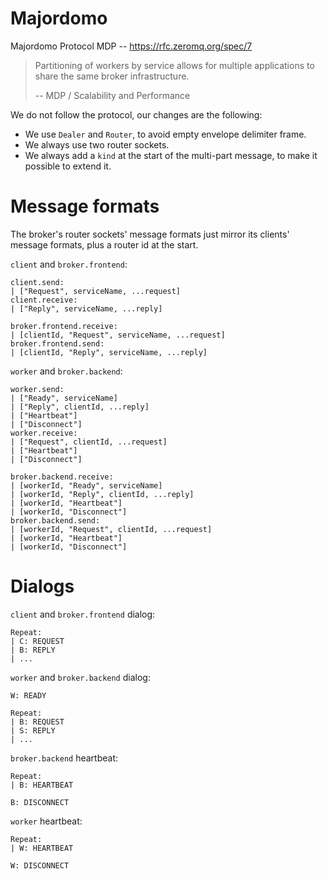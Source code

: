 # Majordomo

Majordomo Protocol MDP -- https://rfc.zeromq.org/spec/7

> Partitioning of workers by service allows for multiple applications
> to share the same broker infrastructure.
>
> -- MDP / Scalability and Performance

We do not follow the protocol, our changes are the following:

- We use `Dealer` and `Router`, to avoid empty envelope delimiter frame.
- We always use two router sockets.
- We always add a `kind` at the start of the multi-part message,
  to make it possible to extend it.

# Message formats

The broker's router sockets' message formats
just mirror its clients' message formats,
plus a router id at the start.

`client` and `broker.frontend`:

```
client.send:
| ["Request", serviceName, ...request]
client.receive:
| ["Reply", serviceName, ...reply]

broker.frontend.receive:
| [clientId, "Request", serviceName, ...request]
broker.frontend.send:
| [clientId, "Reply", serviceName, ...reply]
```

`worker` and `broker.backend`:

```
worker.send:
| ["Ready", serviceName]
| ["Reply", clientId, ...reply]
| ["Heartbeat"]
| ["Disconnect"]
worker.receive:
| ["Request", clientId, ...request]
| ["Heartbeat"]
| ["Disconnect"]

broker.backend.receive:
| [workerId, "Ready", serviceName]
| [workerId, "Reply", clientId, ...reply]
| [workerId, "Heartbeat"]
| [workerId, "Disconnect"]
broker.backend.send:
| [workerId, "Request", clientId, ...request]
| [workerId, "Heartbeat"]
| [workerId, "Disconnect"]
```

# Dialogs

`client` and `broker.frontend` dialog:

```
Repeat:
| C: REQUEST
| B: REPLY
| ...
```

`worker` and `broker.backend` dialog:

```
W: READY

Repeat:
| B: REQUEST
| S: REPLY
| ...
```

`broker.backend` heartbeat:

```
Repeat:
| B: HEARTBEAT

B: DISCONNECT
```

`worker` heartbeat:

```
Repeat:
| W: HEARTBEAT

W: DISCONNECT
```
